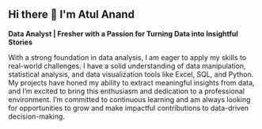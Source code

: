 ## Hi there 👋 I'm Atul Anand
__Data Analyst | Fresher with a Passion for Turning Data into Insightful Stories__

With a strong foundation in data analysis, I am eager to apply my skills to real-world challenges. I have a solid understanding of data manipulation, statistical analysis, and data visualization tools like Excel, SQL, and Python. My projects have honed my ability to extract meaningful insights from data, and I’m excited to bring this enthusiasm and dedication to a professional environment. I’m committed to continuous learning and am always looking for opportunities to grow and make impactful contributions to data-driven decision-making.
<!--
**Atul570/Atul570** is a ✨ _special_ ✨ repository because its `README.md` (this file) appears on your GitHub profile.

Here are some ideas to get you started:

- 🔭 I’m currently working on ...
- 🌱 I’m currently learning ...
- 👯 I’m looking to collaborate on ...
- 🤔 I’m looking for help with ...
- 💬 Ask me about ...
- 📫 How to reach me: ...
- 😄 Pronouns: ...
- ⚡ Fun fact: ...
-->
